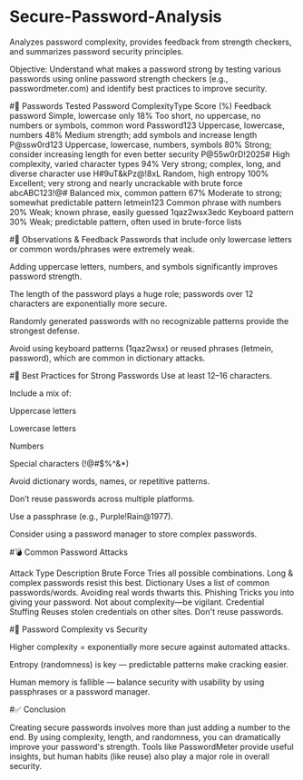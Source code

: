 # Secure-Password-Analysis
Analyzes password complexity, provides feedback from strength checkers, and summarizes password security principles.

Objective:
Understand what makes a password strong by testing various passwords using online password strength checkers (e.g., passwordmeter.com) and identify best practices to improve security.

#🧪 Passwords Tested
Password ComplexityType  Score (%) Feedback
password Simple, lowercase only	18%	Too short, no uppercase, no numbers or symbols, common word
Password123	Uppercase, lowercase, numbers	48%	Medium strength; add symbols and increase length
P@ssw0rd123	Uppercase, lowercase, numbers, symbols	80%	Strong; consider increasing length for even better security
P@55w0rD!2025#	High complexity, varied character types	94%	Very strong; complex, long, and diverse character use
H#9uT&kPz@!8xL	Random, high entropy	100%	Excellent; very strong and nearly uncrackable with brute force
abcABC123!@#	Balanced mix, common pattern	67%	Moderate to strong; somewhat predictable pattern
letmein123	Common phrase with numbers	20%	Weak; known phrase, easily guessed
1qaz2wsx3edc	Keyboard pattern	30%	Weak; predictable pattern, often used in brute-force lists


#🧠 Observations & Feedback
Passwords that include only lowercase letters or common words/phrases were extremely weak.

Adding uppercase letters, numbers, and symbols significantly improves password strength.

The length of the password plays a huge role; passwords over 12 characters are exponentially more secure.

Randomly generated passwords with no recognizable patterns provide the strongest defense.

Avoid using keyboard patterns (1qaz2wsx) or reused phrases (letmein, password), which are common in dictionary attacks.



#🔎 Best Practices for Strong Passwords
Use at least 12–16 characters.

Include a mix of:

Uppercase letters

Lowercase letters

Numbers

Special characters (!@#$%^&*)


Avoid dictionary words, names, or repetitive patterns.

Don’t reuse passwords across multiple platforms.

Use a passphrase (e.g., Purple!Rain@1977).

Consider using a password manager to store complex passwords.



#💣 Common Password Attacks

Attack Type	Description
Brute Force	Tries all possible combinations. Long & complex passwords resist this best.
Dictionary	Uses a list of common passwords/words. Avoiding real words thwarts this.
Phishing	Tricks you into giving your password. Not about complexity—be vigilant.
Credential Stuffing	Reuses stolen credentials on other sites. Don't reuse passwords.



#🔐 Password Complexity vs Security

Higher complexity = exponentially more secure against automated attacks.

Entropy (randomness) is key — predictable patterns make cracking easier.

Human memory is fallible — balance security with usability by using passphrases or a password manager.



#✅ Conclusion

Creating secure passwords involves more than just adding a number to the end. By using complexity, length, and randomness, you can dramatically improve your password's strength. Tools like PasswordMeter provide useful insights, but human habits (like reuse) also play a major role in overall security.
